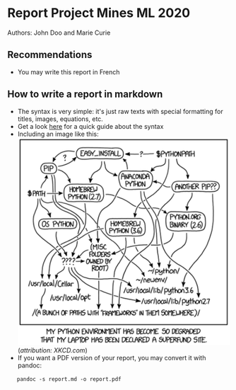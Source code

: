 # Report Project Mines ML 2020

Authors: John Doo and Marie Curie

## Recommendations

- You may write this report in French

## How to write a report in markdown

- The syntax is very simple: it's just raw texts with special formatting for titles, images, equations, etc.
- Get a look [here](https://www.markdownguide.org/cheat-sheet/) for a quick guide about the syntax
- Including an image like this: ![](dephell.png) (*attribution: XKCD.com*)
- If you want a PDF version of your report, you may convert it with pandoc:

```
   pandoc -s report.md -o report.pdf
```

